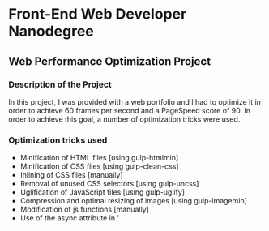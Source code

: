 # Front-End Web Developer Nanodegree

## Web Performance Optimization Project

### Description of the Project
In this project, I was provided with a web portfolio and I had to optimize it in order to achieve 60 frames per second and a PageSpeed score of 90. In order to achieve this goal, a number of optimization tricks were used.

### Optimization tricks used
- Minification of HTML files [using gulp-htmlmin]
- Minification of CSS files [using gulp-clean-css]
- Inlining of CSS files [manually]
- Removal of unused CSS selectors [using gulp-uncss]
- Uglification of JavaScript files [using gulp-uglify]
- Compression and optimal resizing of images [using gulp-imagemin]
- Modification of js functions [manually]
- Use of the async attribute in '<script>' tags. [manually]

### Automation Tool 
- In order to automate most of these tasks, the automation tool 'gulp' was used.

### Building the 'dist' directory
- In order to launch gulp which will perform most of the tasks previously mentioned, simply type 'gulp', which will run the default task in gulpfile.js, which includes all the other tasks.

### License 

MIT License

Copyright (c) 2016 minimal1st

Permission is hereby granted, free of charge, to any person obtaining a copy of this software and associated documentation files (the "Software"), to deal in the Software without restriction, including without limitation the rights to use, copy, modify, merge, publish, distribute, sublicense, and/or sell copies of the Software, and to permit persons to whom the Software is furnished to do so, subject to the following conditions:

The above copyright notice and this permission notice shall be included in all copies or substantial portions of the Software.

THE SOFTWARE IS PROVIDED "AS IS", WITHOUT WARRANTY OF ANY KIND, EXPRESS OR IMPLIED, INCLUDING BUT NOT LIMITED TO THE WARRANTIES OF MERCHANTABILITY, FITNESS FOR A PARTICULAR PURPOSE AND NONINFRINGEMENT. IN NO EVENT SHALL THE AUTHORS OR COPYRIGHT HOLDERS BE LIABLE FOR ANY CLAIM, DAMAGES OR OTHER LIABILITY, WHETHER IN AN ACTION OF CONTRACT, TORT OR OTHERWISE, ARISING FROM, OUT OF OR IN CONNECTION WITH THE SOFTWARE OR THE USE OR OTHER DEALINGS IN THE SOFTWARE.
